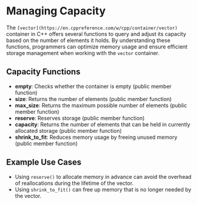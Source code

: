 # Managing Capacity

The `[vector](https://en.cppreference.com/w/cpp/container/vector)` container in C++ offers several functions to query and adjust its capacity based on the number of elements it holds. By understanding these functions, programmers can optimize memory usage and ensure efficient storage management when working with the `vector` container.

## Capacity Functions

- **empty**: Checks whether the container is empty (public member function)
- **size**: Returns the number of elements (public member function)
- **max_size**: Returns the maximum possible number of elements (public member function)
- **reserve**: Reserves storage (public member function)
- **capacity**: Returns the number of elements that can be held in currently allocated storage (public member function)
- **shrink_to_fit**: Reduces memory usage by freeing unused memory (public member function)

## Example Use Cases

- Using `reserve()` to allocate memory in advance can avoid the overhead of reallocations during the lifetime of the vector.
- Using `shrink_to_fit()` can free up memory that is no longer needed by the vector.
